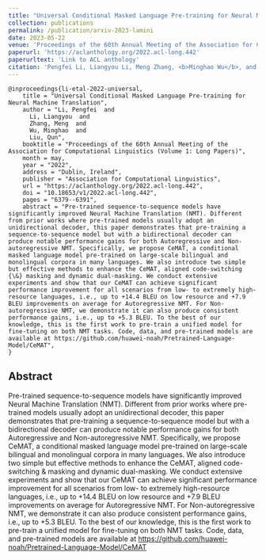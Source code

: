 ```yaml
---
title: "Universal Conditional Masked Language Pre-training for Neural Machine Translation"
collection: publications
permalink: /publication/arxiv-2023-lamini
date: 2023-05-22
venue: 'Proceedings of the 60th Annual Meeting of the Association for Computational Linguistics (Volume 1: Long Papers)'
paperurl: 'https://aclanthology.org/2022.acl-long.442'
paperurltext: 'Link to ACL anthology'
citation: 'Pengfei Li, Liangyou Li, Meng Zhang, <b>Minghao Wu</b>, and Qun Liu. 2022. <a href="http://minghao-wu.github.io/files/papers/cemat_ACL_2022.pdf"><u>Universal Conditional Masked Language Pre-training for Neural Machine Translation</u></a>. In <i>Proceedings of the 60th Annual Meeting of the Association for Computational Linguistics (Volume 1: Long Papers)</i>, pages 6379–6391, Dublin, Ireland. Association for Computational Linguistics.'
---
```


```
@inproceedings{li-etal-2022-universal,
    title = "Universal Conditional Masked Language Pre-training for Neural Machine Translation",
    author = "Li, Pengfei  and
      Li, Liangyou  and
      Zhang, Meng  and
      Wu, Minghao  and
      Liu, Qun",
    booktitle = "Proceedings of the 60th Annual Meeting of the Association for Computational Linguistics (Volume 1: Long Papers)",
    month = may,
    year = "2022",
    address = "Dublin, Ireland",
    publisher = "Association for Computational Linguistics",
    url = "https://aclanthology.org/2022.acl-long.442",
    doi = "10.18653/v1/2022.acl-long.442",
    pages = "6379--6391",
    abstract = "Pre-trained sequence-to-sequence models have significantly improved Neural Machine Translation (NMT). Different from prior works where pre-trained models usually adopt an unidirectional decoder, this paper demonstrates that pre-training a sequence-to-sequence model but with a bidirectional decoder can produce notable performance gains for both Autoregressive and Non-autoregressive NMT. Specifically, we propose CeMAT, a conditional masked language model pre-trained on large-scale bilingual and monolingual corpora in many languages. We also introduce two simple but effective methods to enhance the CeMAT, aligned code-switching {\&} masking and dynamic dual-masking. We conduct extensive experiments and show that our CeMAT can achieve significant performance improvement for all scenarios from low- to extremely high-resource languages, i.e., up to +14.4 BLEU on low resource and +7.9 BLEU improvements on average for Autoregressive NMT. For Non-autoregressive NMT, we demonstrate it can also produce consistent performance gains, i.e., up to +5.3 BLEU. To the best of our knowledge, this is the first work to pre-train a unified model for fine-tuning on both NMT tasks. Code, data, and pre-trained models are available at https://github.com/huawei-noah/Pretrained-Language-Model/CeMAT",
}
```

## Abstract
Pre-trained sequence-to-sequence models have significantly improved Neural Machine Translation (NMT). Different from prior works where pre-trained models usually adopt an unidirectional decoder, this paper demonstrates that pre-training a sequence-to-sequence model but with a bidirectional decoder can produce notable performance gains for both Autoregressive and Non-autoregressive NMT. Specifically, we propose CeMAT, a conditional masked language model pre-trained on large-scale bilingual and monolingual corpora in many languages. We also introduce two simple but effective methods to enhance the CeMAT, aligned code-switching & masking and dynamic dual-masking. We conduct extensive experiments and show that our CeMAT can achieve significant performance improvement for all scenarios from low- to extremely high-resource languages, i.e., up to +14.4 BLEU on low resource and +7.9 BLEU improvements on average for Autoregressive NMT. For Non-autoregressive NMT, we demonstrate it can also produce consistent performance gains, i.e., up to +5.3 BLEU. To the best of our knowledge, this is the first work to pre-train a unified model for fine-tuning on both NMT tasks. Code, data, and pre-trained models are available at https://github.com/huawei-noah/Pretrained-Language-Model/CeMAT